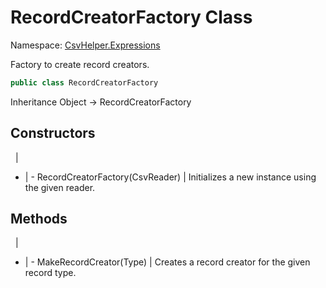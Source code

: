 # RecordCreatorFactory Class

Namespace: [CsvHelper.Expressions](/api/CsvHelper.Expressions)

Factory to create record creators.

```cs
public class RecordCreatorFactory 
```

Inheritance Object -> RecordCreatorFactory

## Constructors
&nbsp; | &nbsp;
- | -
RecordCreatorFactory(CsvReader) | Initializes a new instance using the given reader.

## Methods
&nbsp; | &nbsp;
- | -
MakeRecordCreator(Type) | Creates a record creator for the given record type.
